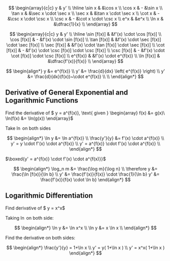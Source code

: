 $$
\begin{array}{c|c}
    y & y' \\
    \hline
    \sin x & &\cos x \\
    \cos x & - &\sin x \\
    \tan x & &\sec x \cdot \sec x \\
    \sec x & &\tan x \cdot \sec x \\
    \cot x & - &\csc x \cdot \csc x \\
    \csc x & - &\cot x \cdot \csc x \\
    e^x & &e^x \\
    \ln x & &\dfrac{1}{x} \\
\end{array}
$$

$$
\begin{array}{c|c}
    y & y' \\
    \hline
    \sin [f(x)] & &f'(x) \cdot \cos [f(x)] \\
    \cos [f(x)] & - &f'(x) \cdot \sin [f(x)] \\
    \tan [f(x)] & &f'(x) \cdot \sec [f(x)] \cdot \sec [f(x)] \\
    \sec [f(x)] & &f'(x) \cdot \tan [f(x)] \cdot \sec [f(x)] \\
    \cot [f(x)] & - &f'(x) \cdot \csc [f(x)] \cdot \csc [f(x)] \\
    \csc [f(x)] & - &f'(x) \cdot \cot [f(x)] \cdot \csc [f(x)] \\
    e^{f(x)} & &f'(x) \cdot e^{f(x)} \\
    \ln [f(x)] & &\dfrac{f'(x)}{f(x)} \\
\end{array}
$$

$$
\begin{align*}
    y &= e^{f(x)} \\
    y' &= \frac{d}{dx} \left( e^{f(x)} \right) \\
    y' &= \frac{d}{dx}(f(x))~\cdot e^{f(x)} \\ \\
\end{align*}
$$

## Derivative of General Exponential and Logarithmic Functions

Find the derivative of
$
y = a^{f(x)}, \text{ given }
    \begin{array}
        f(x) &= g(x)\\ 
        \ln(f(x) &= \ln(g(x))
    \end{array}$

Take $\ln$ on both sides

$$
\begin{align*}
    \ln y &= \ln a^{f(x)} \\
    \frac{y'}{y} &= f'(x) \cdot a^{f(x)} \\
    y' = y \cdot f'(x) \cdot a^{f(x)} \\
    y' = a^{f(x)} \cdot f'(x) \cdot a^{f(x)} \\
\end{align*}
$$

$\boxed{y' = a^{f(x)} \cdot f'(x) \cdot a^{f(x)}}$

$$
\begin{align*}
    \log_n m &= \frac{\log m}{\log n} \\
    \therefore y &= \frac{\ln [f(x)}{\ln b} \\
    y' &= \frac{f'(x)}{f(x)} \cdot \frac{1}{\ln b}
    y' &= \frac{f'(x)}{f(x) \cdot \ln b}
\end{align*}
$$

## Logarithmic Differentiation

Find derivative of $ y = x^x$

Taking $\ln$ on both side:


$$
\begin{align*}
    \ln y &= \ln x^x \\
    \ln y &= x \ln x \\
\end{align*}
$$

Find the derivative on both sides:

$$
\begin{align*}
    \frac{y'}{y} = 1+\ln x \\
    y' = y( 1+\ln x ) \\
    y' = x^x( 1+\ln x )
\end{align*}
$$
